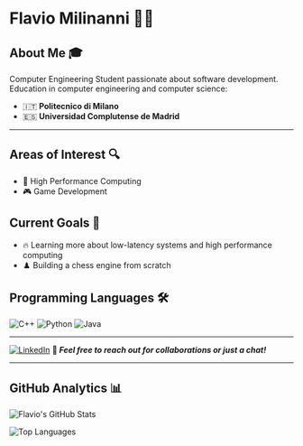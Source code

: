 # Flavio Milinanni 👨‍💻
## About Me 🎓
Computer Engineering Student passionate about software development. <br>
Education in computer engineering and computer science:
- 🇮🇹 **Politecnico di Milano**
- 🇪🇸 **Universidad Complutense de Madrid**
---

## Areas of Interest 🔍
- 🚀 High Performance Computing
- 🎮 Game Development

## Current Goals 🎯
- 🔥 Learning more about low-latency systems and high performance computing
- ♟️ Building a chess engine from scratch


## Programming Languages 🛠️
![C++](https://img.shields.io/badge/C%2B%2B-00599C?style=for-the-badge&logo=c%2B%2B&logoColor=white)
![Python](https://img.shields.io/badge/Python-3776AB?style=for-the-badge&logo=python&logoColor=white)
![Java](https://img.shields.io/badge/Java-ED8B00?style=for-the-badge&logo=openjdk&logoColor=white)

---
[![LinkedIn](https://img.shields.io/badge/LinkedIn-0077B5?style=for-the-badge&logo=linkedin&logoColor=white)](https://linkedin.com/in/flaviomilinanni)
**💬 *Feel free to reach out for collaborations or just a chat!***

---

## GitHub Analytics 📊
![Flavio's GitHub Stats](https://github-readme-stats.vercel.app/api?username=FlavioMili&show_icons=true&theme=radical&count_private=true)

![Top Languages](https://github-readme-stats.vercel.app/api/top-langs/?username=FlavioMili&layout=compact&theme=radical)
